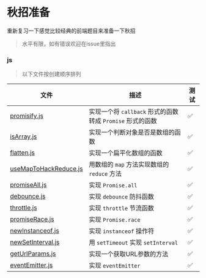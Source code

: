 # 秋招准备

重新复习一下感觉比较经典的前端题目来准备一下秋招

> 水平有限，如有错误欢迎在issue里指出

### js

> 以下文件按创建顺序排列

| 文件                                                | 描述                                                      | 测试 |
| --------------------------------------------------- | --------------------------------------------------------- | ---- |
| [promisify.js](./js/promisify.js)                   | 实现一个将 `callback` 形式的函数转成 `Promise` 形式的函数 | ✅    |
| [isArray.js](./js/isArray.js)                       | 实现一个判断对象是否是数组的函数                          | ✅    |
| [flatten.js](./js/flatten.js)                       | 实现一个扁平化数组的函数                                  | ✅    |
| [useMapToHackReduce.js](./js/useMapToHackReduce.js) | 用数组的 `map` 方法实现数组的 `reduce` 方法               | ✅    |
| [promiseAll.js](./js/promiseAll.js)                 | 实现 `Promise.all`                                        | ✅    |
| [debounce.js](./js/debounce.js)                     | 实现 `debounce` 防抖函数                                  | ✅    |
| [throttle.js](./js/throttle.js)                     | 实现 `throttle` 节流函数                                  | ✅    |
| [promiseRace.js](./js/promiseRace.js)               | 实现 `Promise.race`                                       | ✅    |
| [newInstanceof.js](./js/newInstanceof.js)           | 实现 `instanceof` 操作符                                  | ✅    |
| [newSetInterval.js](./js/newSetInterval.js)         | 用 `setTimeout` 实现 `setInterval`                        | ✅    |
| [getUrlParams.js](./js/getUrlParams.js)             | 实现一个获取URL参数的方法                                 | ✅    |
| [eventEmitter.js](./js/eventEmitter.js)             | 实现 `eventEmitter`                                       | ✅    |
